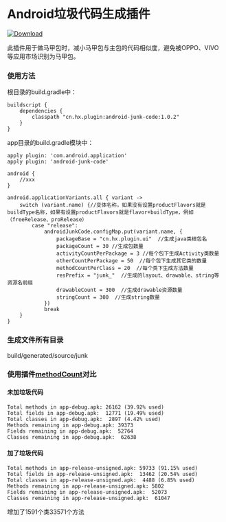 #  Android垃圾代码生成插件

[![Download](https://api.bintray.com/packages/qq549631030/maven/AndroidJunkCode/images/download.svg) ](https://bintray.com/qq549631030/maven/AndroidJunkCode/_latestVersion)

此插件用于做马甲包时，减小马甲包与主包的代码相似度，避免被OPPO、VIVO等应用市场识别为马甲包。

### 使用方法

根目录的build.gradle中：
```
buildscript {
    dependencies {
        classpath "cn.hx.plugin:android-junk-code:1.0.2"
    }
}
```
app目录的build.gradle模块中：
```
apply plugin: 'com.android.application'
apply plugin: 'android-junk-code'

android {
    //xxx
}

android.applicationVariants.all { variant ->
    switch (variant.name) {//变体名称，如果没有设置productFlavors就是buildType名称，如果有设置productFlavors就是flavor+buildType，例如（freeRelease、proRelease）
        case "release":
            androidJunkCode.configMap.put(variant.name, {
                packageBase = "cn.hx.plugin.ui"  //生成java类根包名
                packageCount = 30 //生成包数量
                activityCountPerPackage = 3 //每个包下生成Activity类数量
                otherCountPerPackage = 50  //每个包下生成其它类的数量
                methodCountPerClass = 20  //每个类下生成方法数量
                resPrefix = "junk_"  //生成的layout、drawable、string等资源名前缀
                drawableCount = 300  //生成drawable资源数量
                stringCount = 300  //生成string数量
            })
            break
    }
}
```

### 生成文件所有目录
build/generated/source/junk

### 使用插件[methodCount](https://github.com/KeepSafe/dexcount-gradle-plugin)对比

#### 未加垃圾代码
```
Total methods in app-debug.apk: 26162 (39.92% used)
Total fields in app-debug.apk:  12771 (19.49% used)
Total classes in app-debug.apk:  2897 (4.42% used)
Methods remaining in app-debug.apk: 39373
Fields remaining in app-debug.apk:  52764
Classes remaining in app-debug.apk:  62638
```

#### 加了垃圾代码
```
Total methods in app-release-unsigned.apk: 59733 (91.15% used)
Total fields in app-release-unsigned.apk:  13462 (20.54% used)
Total classes in app-release-unsigned.apk:  4488 (6.85% used)
Methods remaining in app-release-unsigned.apk: 5802
Fields remaining in app-release-unsigned.apk:  52073
Classes remaining in app-release-unsigned.apk:  61047
```
增加了1591个类33571个方法